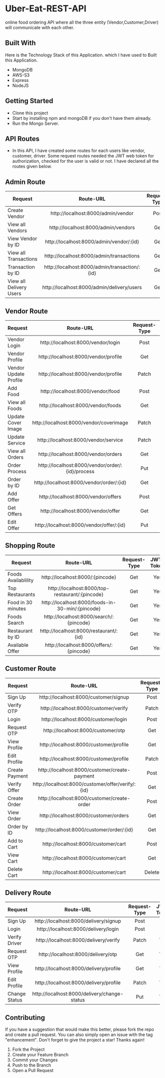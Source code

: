 # Uber-Eat-REST-API

online food ordering API where all the three entity (Vendor,Customer,Driver) will communicate with each other.

## Built With

Here is the Technology Stack of this Application. which I have used to Built this Application.

-  MongoDB
-  AWS-S3
-  Express
-  NodeJS

<!-- GETTING STARTED -->

## Getting Started

-  Clone this project
-  Start by installing npm and mongoDB if you don't have them already.
-  Run the Mongo Server.

## API Routes

-  In this API, I have created some routes for each users like vendor, customer, driver. Some request routes needed the JWT web token for authorization, checked for the user is valid or not. I have declared all the routes given below.

## Admin Route

| Request                 |                   Route-URL                   | Request-Type | JWT-Token |
| ----------------------- | :-------------------------------------------: | :----------: | :-------: |
| Create Vendor           |      http://localhost:8000/admin/vendor       |     Post     |    No     |
| View all Vendors        |      http://localhost:8000/admin/vendors      |     Get      |    No     |
| View Vendor by ID       |   http://localhost:8000/admin/vendor/:{id}    |     Get      |    No     |
| View all Transactions   |   http://localhost:8000/admin/transactions    |     Get      |    No     |
| Transaction by ID       | http://localhost:8000/admin/transaction/:{id} |     Get      |    No     |
| View all Delivery Users |  http://localhost:8000/admin/delivery/users   |     Get      |    No     |

## Vendor Route

| Request               |                    Route-URL                     | Request-Type | JWT-Token |
| --------------------- | :----------------------------------------------: | :----------: | :-------: |
| Vendor Login          |        http://localhost:8000/vendor/login        |     Post     |    No     |
| Vendor Profile        |       http://localhost:8000/vendor/profile       |     Get      |    Yes    |
| Vendor Update Profile |       http://localhost:8000/vendor/profile       |    Patch     |    Yes    |
| Add Food              |        http://localhost:8000/vendor/food         |     Post     |    Yes    |
| View all Foods        |        http://localhost:8000/vendor/foods        |     Get      |    Yes    |
| Update Cover Image    |     http://localhost:8000/vendor/coverimage      |    Patch     |    Yes    |
| Update Service        |       http://localhost:8000/vendor/service       |    Patch     |    Yes    |
| View all Orders       |       http://localhost:8000/vendor/orders        |     Get      |    Yes    |
| Order Process         | http://localhost:8000/vendor/order/:{id}/process |     Put      |    Yes    |
| Order by ID           |     http://localhost:8000/vendor/order/:{id}     |     Get      |    Yes    |
| Add Offer             |       http://localhost:8000/vendor/offers        |     Post     |    Yes    |
| Get Offers            |        http://localhost:8000/vendor/offer        |     Get      |    Yes    |
| Edit Offer            |     http://localhost:8000/vendor/offer/:{id}     |     Put      |    Yes    |

## Shopping Route

| Request             |                    Route-URL                     | Request-Type | JWT-Token |
| ------------------- | :----------------------------------------------: | :----------: | :-------: |
| Foods Availablility |         http://localhost:8000/:{pincode}         |     Get      |    Yes    |
| Top Restaurants     | http://localhost:8000/top-restaurant/:{pincode}  |     Get      |    Yes    |
| Food in 30 minutes  | http://localhost:8000/foods-in-30-min/:{pincode} |     Get      |    Yes    |
| Foods Search        |     http://localhost:8000/search/:{pincode}      |     Get      |    Yes    |
| Restaurant by ID    |      http://localhost:8000/restaurant/:{id}      |     Get      |    Yes    |
| Available Offer     |     http://localhost:8000/offers/:{pincode}      |     Get      |    Yes    |

## Customer Route

| Request        |                     Route-URL                     | Request-Type | JWT-Token |
| -------------- | :-----------------------------------------------: | :----------: | :-------: |
| Sign Up        |       http://localhost:8000/customer/signup       |     Post     |    No     |
| Verify OTP     |       http://localhost:8000/customer/verify       |    Patch     |    Yes    |
| Login          |       http://localhost:8000/customer/login        |     Post     |    No     |
| Request OTP    |        http://localhost:8000/customer/otp         |     Get      |    Yes    |
| View Profile   |      http://localhost:8000/customer/profile       |     Get      |    Yes    |
| Edit Profile   |      http://localhost:8000/customer/profile       |    Patch     |    Yes    |
| Create Payment |   http://localhost:8000/customer/create-payment   |     Post     |    Yes    |
| Verify Offer   | http://localhost:8000/customer/offer/verify/:{id} |     Get      |    Yes    |
| Create Order   |    http://localhost:8000/customer/create-order    |     Post     |    Yes    |
| View Order     |       http://localhost:8000/customer/orders       |     Get      |    Yes    |
| Order by ID    |    http://localhost:8000/customer/order/:{id}     |     Get      |    Yes    |
| Add to Cart    |        http://localhost:8000/customer/cart        |     Post     |    Yes    |
| View Cart      |        http://localhost:8000/customer/cart        |     Get      |    Yes    |
| Delete Cart    |        http://localhost:8000/customer/cart        |    Delete    |    Yes    |

## Delivery Route

| Request       |                  Route-URL                   | Request-Type | JWT-Token |
| ------------- | :------------------------------------------: | :----------: | :-------: |
| Sign Up       |    http://localhost:8000/delivery/signup     |     Post     |    No     |
| Login         |     http://localhost:8000/delivery/login     |     Post     |    No     |
| Verify Driver |    http://localhost:8000/delivery/verify     |    Patch     |    Yes    |
| Request OTP   |      http://localhost:8000/delivery/otp      |     Get      |    Yes    |
| View Profile  |    http://localhost:8000/delivery/profile    |     Get      |    Yes    |
| Edit Profile  |    http://localhost:8000/delivery/profile    |    Patch     |    Yes    |
| Change Status | http://localhost:8000/delivery/change-status |     Put      |    Yes    |

<!-- CONTRIBUTING -->

## Contributing

If you have a suggestion that would make this better, please fork the repo and create a pull request. You can also simply open an issue with the tag "enhancement".
Don't forget to give the project a star! Thanks again!

1. Fork the Project
2. Create your Feature Branch
3. Commit your Changes
4. Push to the Branch
5. Open a Pull Request
